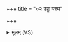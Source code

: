 +++
title = "०२ उष्ट्रा यस्य"

+++
<details><summary>मूलम् (VS)</summary>

उष्ट्रा॒ यस्य॑ प्रवा॒हणो॑ व॒धूम॑न्तो द्वि॒र्दश॑। व॒र्ष्मा रथ॑स्य॒ नि जि॑हीडते दि॒व ई॒षमा॑णा उप॒स्पृशः॑ ॥
</details>